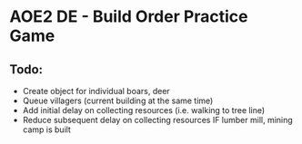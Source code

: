 # AOE2 DE - Build Order Practice Game

## Todo:

- Create object for individual boars, deer
- Queue villagers (current building at the same time)
- Add initial delay on collecting resources (i.e. walking to tree line)
- Reduce subsequent delay on collecting resources IF lumber mill, mining camp is built

